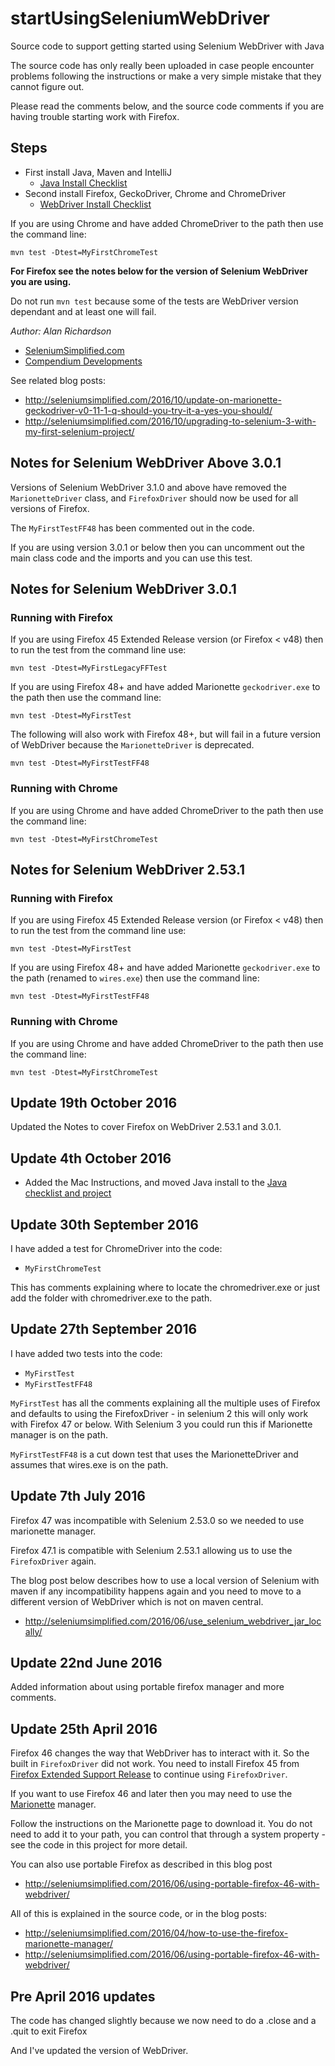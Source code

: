 startUsingSeleniumWebDriver
===========================

Source code to support getting started using Selenium WebDriver with Java

The source code has only really been uploaded in case people encounter problems following the instructions or make a very simple mistake that they cannot figure out.

Please read the comments below, and the source code comments if you are having trouble starting work with Firefox.


## Steps

* First install Java, Maven and IntelliJ
    * [Java Install Checklist](https://github.com/eviltester/startUsingJavaJUnit/blob/master/speedrun_install_java_checklist.md)
* Second install Firefox, GeckoDriver, Chrome and ChromeDriver
    * [WebDriver Install Checklist](https://github.com/eviltester/startUsingSeleniumWebDriver/blob/master/speedrun_install_checklist.md)


If you are using Chrome and have added ChromeDriver to the path then use the command line:

`mvn test -Dtest=MyFirstChromeTest`

**For Firefox see the notes below for the version of Selenium WebDriver you are using.**

Do not run `mvn test` because some of the tests are WebDriver version dependant and at least one will fail.

*Author: Alan Richardson*

* [SeleniumSimplified.com](http://seleniumsimplified.com)
* [Compendium Developments](http://compendiumdev.co.uk)


See related blog posts:

* http://seleniumsimplified.com/2016/10/update-on-marionette-geckodriver-v0-11-1-q-should-you-try-it-a-yes-you-should/
* http://seleniumsimplified.com/2016/10/upgrading-to-selenium-3-with-my-first-selenium-project/


## Notes for Selenium WebDriver Above 3.0.1

Versions of Selenium WebDriver 3.1.0 and above have removed the `MarionetteDriver` class, and `FirefoxDriver` should now be used for all versions of Firefox.

The `MyFirstTestFF48` has been commented out in the code.

If you are using version 3.0.1 or below then you can uncomment out the main class code and the imports and you can use this test.

## Notes for Selenium WebDriver 3.0.1

### Running with Firefox

If you are using Firefox 45 Extended Release version (or Firefox < v48) then to run the test from the command line use:

`mvn test -Dtest=MyFirstLegacyFFTest`

If you are using Firefox 48+ and have added Marionette `geckodriver.exe` to the path then use the command line:

`mvn test -Dtest=MyFirstTest`

The following will also work with Firefox 48+, but will fail in a future version of WebDriver because the `MarionetteDriver` is deprecated.

`mvn test -Dtest=MyFirstTestFF48`

### Running with Chrome

If you are using Chrome and have added ChromeDriver to the path then use the command line:

`mvn test -Dtest=MyFirstChromeTest`

## Notes for Selenium WebDriver 2.53.1

### Running with Firefox

If you are using Firefox 45 Extended Release version (or Firefox < v48) then to run the test from the command line use:

`mvn test -Dtest=MyFirstTest`

If you are using Firefox 48+ and have added Marionette `geckodriver.exe` to the path (renamed to `wires.exe`) then use the command line:

`mvn test -Dtest=MyFirstTestFF48`

### Running with Chrome

If you are using Chrome and have added ChromeDriver to the path then use the command line:

`mvn test -Dtest=MyFirstChromeTest`

## Update 19th October 2016

Updated the Notes to cover Firefox on WebDriver 2.53.1 and 3.0.1.

## Update 4th October 2016

* Added the Mac Instructions, and moved Java install to the [Java checklist and project](https://github.com/eviltester/startUsingJavaJUnit/blob/master/speedrun_install_java_checklist.md)

## Update 30th September 2016

I have added a test for ChromeDriver into the code:

* `MyFirstChromeTest`

This has comments explaining where to locate the chromedriver.exe or just add the folder with chromedriver.exe to the path.

## Update 27th September 2016

I have added two tests into the code:

* `MyFirstTest`
* `MyFirstTestFF48`

`MyFirstTest` has all the comments explaining all the multiple uses of Firefox and defaults to using the FirefoxDriver - in selenium 2 this will only work with Firefox 47 or below. With Selenium 3 you could run this if Marionette manager is on the path.

`MyFirstTestFF48` is a cut down test that uses the MarionetteDriver and assumes that wires.exe is on the path.

## Update 7th July 2016

Firefox 47 was incompatible with Selenium 2.53.0 so we needed to use marionette manager.

Firefox 47.1 is compatible with Selenium 2.53.1 allowing us to use the `FirefoxDriver` again.

The blog post below describes how to use a local version of Selenium with maven if any incompatibility happens again and you need to move to a different version of WebDriver which is not on maven central.

* http://seleniumsimplified.com/2016/06/use_selenium_webdriver_jar_locally/

## Update 22nd June 2016

Added information about using portable firefox manager and more comments.

## Update 25th April 2016

Firefox 46 changes the way that WebDriver has to interact with it. So the built in `FirefoxDriver` did not work. You need to install Firefox 45 from [Firefox Extended Support Release](https://www.mozilla.org/en-US/firefox/organizations/all/) to continue using `FirefoxDriver`.

If you want to use Firefox 46 and later then you may need to use the [Marionette](https://developer.mozilla.org/en-US/docs/Mozilla/QA/Marionette/WebDriver) manager.

Follow the instructions on the Marionette page to download it. You do not need to add it to your path, you can control that through a system property - see the code in this project for more detail.

You can also use portable Firefox as described in this blog post

* http://seleniumsimplified.com/2016/06/using-portable-firefox-46-with-webdriver/

All of this is explained in the source code, or in the blog posts:

* http://seleniumsimplified.com/2016/04/how-to-use-the-firefox-marionette-manager/
* http://seleniumsimplified.com/2016/06/using-portable-firefox-46-with-webdriver/


## Pre April 2016 updates

The code has changed slightly because we now need to do a .close and a .quit to exit Firefox

And I've updated the version of WebDriver.
